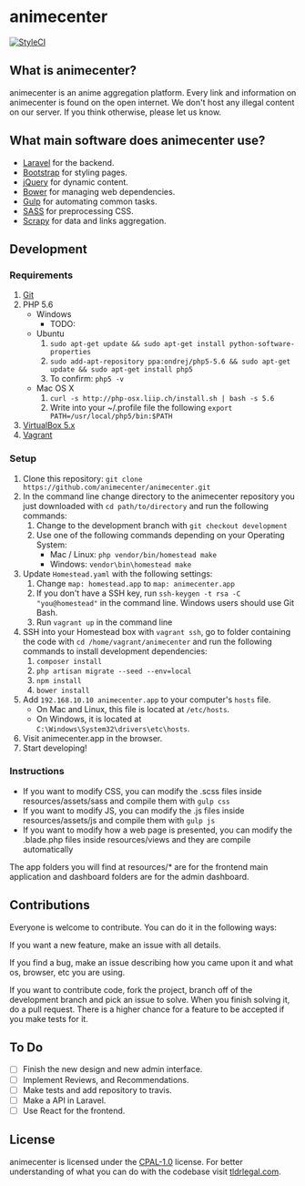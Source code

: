 # animecenter

[![StyleCI](https://styleci.io/repos/44687688/shield)](https://styleci.io/repos/44687688)

## What is animecenter?

animecenter is an anime aggregation platform. Every link and information on animecenter is found on the open internet. 
We don't host any illegal content on our server. If you think otherwise, please let us know.

## What main software does animecenter use?

- [Laravel](http://laravel.com) for the backend.
- [Bootstrap](https://getbootstrap.com) for styling pages.
- [jQuery](https://jquery.con) for dynamic content.
- [Bower](http://bower.io) for managing web dependencies.
- [Gulp](http://gulpjs.com) for automating common tasks.
- [SASS](http://sass-lang.com) for preprocessing CSS.
- [Scrapy](https://scrapy.org) for data and links aggregation.

## Development

### Requirements

1. [Git](https://git-scm.com/download)
2. PHP 5.6
    - Windows
        - TODO:
    - Ubuntu
        1. `sudo apt-get update && sudo apt-get install python-software-properties`
        2. `sudo add-apt-repository ppa:ondrej/php5-5.6 && sudo apt-get update && sudo apt-get install php5`
        3. To confirm: `php5 -v`
    - Mac OS X
        1. `curl -s http://php-osx.liip.ch/install.sh | bash -s 5.6`
        2. Write into your ~/.profile file the following `export PATH=/usr/local/php5/bin:$PATH`
3. [VirtualBox 5.x](https://www.virtualbox.org/wiki/Downloads)
4. [Vagrant](https://www.vagrantup.com/downloads.html)

### Setup

1. Clone this repository: `git clone https://github.com/animecenter/animecenter.git`
2. In the command line change directory to the animecenter repository you just downloaded with `cd path/to/directory` and run the following commands:
    1. Change to the development branch with `git checkout development`
    2. Use one of the following commands depending on your Operating System:
        - Mac / Linux:
            `php vendor/bin/homestead make`
        - Windows:
            `vendor\bin\homestead make`
3. Update `Homestead.yaml` with the following settings:
    1. Change `map: homestead.app` to `map: animecenter.app`
    2. If you don't have a SSH key, run `ssh-keygen -t rsa -C "you@homestead"` in the command line. Windows users should use Git Bash.
    3. Run `vagrant up` in the command line
4. SSH into your Homestead box with `vagrant ssh`, go to folder containing the code with `cd /home/vagrant/animecenter` and run the following commands to install development dependencies:
    1. `composer install`
    2. `php artisan migrate --seed --env=local`
    3. `npm install`
    4. `bower install`
5. Add `192.168.10.10 animecenter.app` to your computer's `hosts` file.
    - On Mac and Linux, this file is located at `/etc/hosts`. 
    - On Windows, it is located at `C:\Windows\System32\drivers\etc\hosts`.
6. Visit animecenter.app in the browser.
7. Start developing!

### Instructions

- If you want to modify CSS, you can modify the .scss files inside resources/assets/sass and compile them with `gulp css`
- If you want to modify JS, you can modify the .js files inside resources/assets/js and compile them with `gulp js`
- If you want to modify how a web page is presented, you can modify the .blade.php files inside resources/views and they are compile automatically

The app folders you will find at resources/* are for the frontend main application and dashboard folders are for the admin dashboard.

## Contributions

Everyone is welcome to contribute. You can do it in the following ways:

If you want a new feature, make an issue with all details.

If you find a bug, make an issue describing how you came upon it and what os, browser, etc you are using.

If you want to contribute code, fork the project, branch off of the development branch and pick an issue to solve. 
When you finish solving it, do a pull request. There is a higher chance for a feature to be accepted if you make tests for it.

## To Do

- [ ] Finish the new design and new admin interface.
- [ ] Implement Reviews, and Recommendations.
- [ ] Make tests and add repository to travis.
- [ ] Make a API in Laravel.
- [ ] Use React for the frontend.

## License

animecenter is licensed under the [CPAL-1.0](http://opensource.org/licenses/CPAL-1.0) license.
For better understanding of what you can do with the codebase visit [tldrlegal.com](https://tldrlegal.com/license/common-public-attribution-license-version-1.0-(cpal-1.0)).
